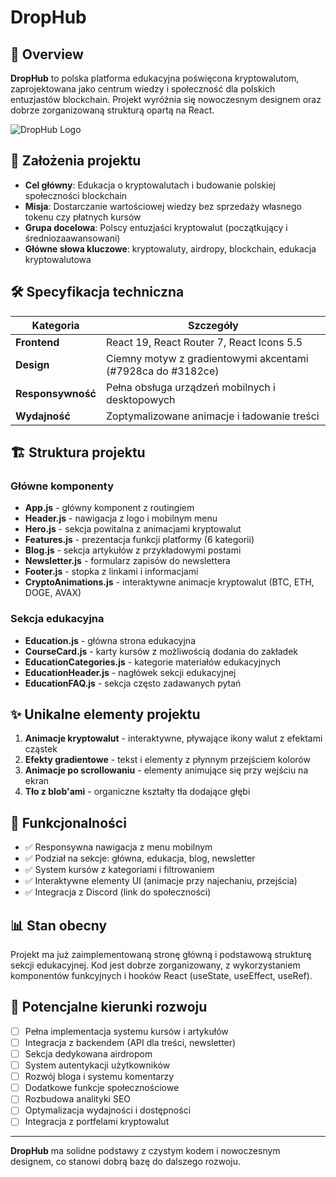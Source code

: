 # DropHub

## 📌 Overview

**DropHub** to polska platforma edukacyjna poświęcona kryptowalutom, zaprojektowana jako centrum wiedzy i społeczność dla polskich entuzjastów blockchain. Projekt wyróżnia się nowoczesnym designem oraz dobrze zorganizowaną strukturą opartą na React.

![DropHub Logo](./assets/logo.png)

## 🎯 Założenia projektu

- **Cel główny**: Edukacja o kryptowalutach i budowanie polskiej społeczności blockchain
- **Misja**: Dostarczanie wartościowej wiedzy bez sprzedaży własnego tokenu czy płatnych kursów
- **Grupa docelowa**: Polscy entuzjaści kryptowalut (początkujący i średniozaawansowani)
- **Główne słowa kluczowe**: kryptowaluty, airdropy, blockchain, edukacja kryptowalutowa

## 🛠️ Specyfikacja techniczna

| Kategoria         | Szczegóły                                                   |
| ----------------- | ----------------------------------------------------------- |
| **Frontend**      | React 19, React Router 7, React Icons 5.5                   |
| **Design**        | Ciemny motyw z gradientowymi akcentami (#7928ca do #3182ce) |
| **Responsywność** | Pełna obsługa urządzeń mobilnych i desktopowych             |
| **Wydajność**     | Zoptymalizowane animacje i ładowanie treści                 |

## 🏗️ Struktura projektu

### Główne komponenty

- **App.js** - główny komponent z routingiem
- **Header.js** - nawigacja z logo i mobilnym menu
- **Hero.js** - sekcja powitalna z animacjami kryptowalut
- **Features.js** - prezentacja funkcji platformy (6 kategorii)
- **Blog.js** - sekcja artykułów z przykładowymi postami
- **Newsletter.js** - formularz zapisów do newslettera
- **Footer.js** - stopka z linkami i informacjami
- **CryptoAnimations.js** - interaktywne animacje kryptowalut (BTC, ETH, DOGE, AVAX)

### Sekcja edukacyjna

- **Education.js** - główna strona edukacyjna
- **CourseCard.js** - karty kursów z możliwością dodania do zakładek
- **EducationCategories.js** - kategorie materiałów edukacyjnych
- **EducationHeader.js** - nagłówek sekcji edukacyjnej
- **EducationFAQ.js** - sekcja często zadawanych pytań

## ✨ Unikalne elementy projektu

1. **Animacje kryptowalut** - interaktywne, pływające ikony walut z efektami cząstek
2. **Efekty gradientowe** - tekst i elementy z płynnym przejściem kolorów
3. **Animacje po scrollowaniu** - elementy animujące się przy wejściu na ekran
4. **Tło z blob'ami** - organiczne kształty tła dodające głębi

## 🔄 Funkcjonalności

- ✅ Responsywna nawigacja z menu mobilnym
- ✅ Podział na sekcje: główna, edukacja, blog, newsletter
- ✅ System kursów z kategoriami i filtrowaniem
- ✅ Interaktywne elementy UI (animacje przy najechaniu, przejścia)
- ✅ Integracja z Discord (link do społeczności)

## 📊 Stan obecny

Projekt ma już zaimplementowaną stronę główną i podstawową strukturę sekcji edukacyjnej. Kod jest dobrze zorganizowany, z wykorzystaniem komponentów funkcyjnych i hooków React (useState, useEffect, useRef).

## 🚀 Potencjalne kierunki rozwoju

- [ ] Pełna implementacja systemu kursów i artykułów
- [ ] Integracja z backendem (API dla treści, newsletter)
- [ ] Sekcja dedykowana airdropom
- [ ] System autentykacji użytkowników
- [ ] Rozwój bloga i systemu komentarzy
- [ ] Dodatkowe funkcje społecznościowe
- [ ] Rozbudowa analityki SEO
- [ ] Optymalizacja wydajności i dostępności
- [ ] Integracja z portfelami kryptowalut

---

**DropHub** ma solidne podstawy z czystym kodem i nowoczesnym designem, co stanowi dobrą bazę do dalszego rozwoju.
